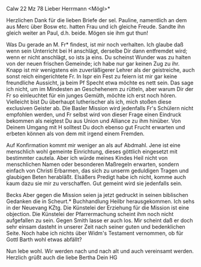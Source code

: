  Calw 22 Mz 78
Lieber Herrmann <Mögl>*

Herzlichen Dank für die lieben Briefe der sel. Pauline, namentlich an dem aus Merc über Bosw etc. hatten Frau und ich gleiche Freude. Sandte ihn gleich weiter an Paul, d.h. beide. Mögen sie ihm gut thun!

Was Du gerade an M. Fr<ommel>* findest, ist mir noch verhalten. Ich glaube daß wenn sein Unterricht bei H anschlägt, derselbe Dir dann entfremdet wird; wenn er nicht anschlägt, so ists ja eins. Du scheinst Wunder was zu halten von der neuen frischen Gemeinde; ich habe nur gar keinen Zug zu ihr. Knapp ist mir wenigstens ein zuverläßigerer Lehrer als der geistreiche, auch sonst reich eingerichtete Fr. In Ispr ein Fest zu feiern ist mir gar keine freundliche Aussicht, ja beim Pf Specht etwa möchte es nett sein. Das sage ich nicht, um im Mindesten an Geschehenem zu rütteln, aber warum Dir der Fr so einleuchtet für ein junges Gemüth, möchte ich erst noch hören. Vielleicht bist Du überhaupt lutherischer als ich, mich stoßen diese exclusiven Geister ab. Die Basler Mission wird jedenfalls Fr's Schülern nicht empfohlen werden, und Fr selbst wird von dieser Frage einen Eindruck bekommen als neigtest Du aus Union und Alliance zu ihm hinüber. Von Deinem Umgang mit H solltest Du doch ebenso gut Frucht erwarten und erbeten können als von dem mit irgend einem Fremden.

Auf Konfirmation kommt mir weniger an als auf Abdmahl. Jene ist eine menschlich wohl gemeinte Einrichtung, dieses göttlich eingesetzt mit bestimmter cautela. Aber ich würde meines Kindes Heil nicht von menschlichen Namen oder besonderen Maßregeln erwarten, sondern einfach von Christi Erbarmen, das sich zu unserm geduldigen Tragen und glaubigen Beten herabläßt. 
Elsäßers Predigt habe ich nicht, komme auch kaum dazu sie mir zu verschaffen. Gut gemeint wird sie jedenfalls sein.

Becks Aber gegen die Mission seien ja jetzt gedruckt in seinen biblischen Gedanken die in Scheurt.* Buchhandlung Heilbr herausgekommen. Ich sehs in der Neuevang KZtg. Die Künstelei der Erziehung für die Mission ist eine objection. Die Künstelei der Pfarrermachung scheint ihm noch nicht aufgefallen zu sein. Gegen Smith lasse er auch los. Mir scheint daß er doch sehr einsam dasteht in unserer Zeit nach seiner guten und bedenklichen Seite. 
Noch habe ich nichts über Widm's Testament vernommen, ob für Gottl Barth wohl etwas abfällt?

Nun lebe wohl. Wir werden nach und nach alt und auch vereinsamt werden. Herzlich grüßt auch die liebe Bertha
 Dein HG
